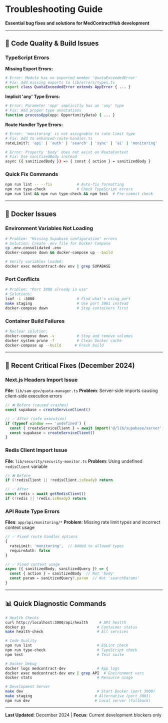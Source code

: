 # Troubleshooting Guide

**Essential bug fixes and solutions for MedContractHub development**

---

## 🔧 Code Quality & Build Issues

### **TypeScript Errors**

**Missing Export Errors:**
```bash
# Error: Module has no exported member 'QuotaExceededError'
# Fix: Add missing exports to lib/errors/types.ts
export class QuotaExceededError extends AppError { ... }
```

**Implicit 'any' Type Errors:**
```bash
# Error: Parameter 'opp' implicitly has an 'any' type
# Fix: Add proper type annotations
function processOpp(opp: OpportunityData) { ... }
```

**Route Handler Type Errors:**
```bash
# Error: 'monitoring' is not assignable to rate limit type
# Fix: Add to enhanced-route-handler.ts
rateLimit?: 'api' | 'auth' | 'search' | 'sync' | 'ai' | 'monitoring'

# Error: Property 'body' does not exist on RouteContext
# Fix: Use sanitizedBody instead
async ({ sanitizedBody }) => { const { action } = sanitizedBody }
```

### **Quick Fix Commands**
```bash
npm run lint -- --fix           # Auto-fix formatting
npm run type-check              # Check TypeScript errors
npm run lint && npm run type-check && npm test  # Pre-commit check
```

---

## 🐳 Docker Issues

### **Environment Variables Not Loading**
```bash
# Problem: "Missing Supabase configuration" errors
# Solution: Create .env file for Docker Compose
cp .env.consolidated .env
docker-compose down && docker-compose up --build

# Verify variables loaded:
docker exec medcontract-dev env | grep SUPABASE
```

### **Port Conflicts**
```bash
# Problem: "Port 3000 already in use"
# Solutions:
lsof -i :3000                   # Find what's using port
make staging                    # Use port 3001 instead
docker-compose down             # Stop containers first
```

### **Container Build Failures**
```bash
# Nuclear solution:
docker-compose down -v          # Stop and remove volumes
docker system prune -f          # Clean Docker cache
docker-compose up --build      # Fresh build
```

---

## 🔧 Recent Critical Fixes (December 2024)

### **Next.js Headers Import Issue**
**File**: `lib/sam-gov/quota-manager.ts`
**Problem**: Server-side imports causing client-side execution errors

```typescript
// ❌ Before (caused crashes)
const supabase = createServiceClient()

// ✅ After (safe execution)
if (typeof window === 'undefined') {
  const { createServiceClient } = await import('@/lib/supabase/server')
  const supabase = createServiceClient()
}
```

### **Redis Client Import Issue**
**File**: `lib/security/security-monitor.ts`
**Problem**: Using undefined `redisClient` variable

```typescript
// ❌ Before
if (!redisClient || !redisClient.isReady) return

// ✅ After  
const redis = await getRedisClient()
if (!redis || !redis.isReady) return
```

### **API Route Type Errors**
**Files**: `app/api/monitoring/*`
**Problem**: Missing rate limit types and incorrect context usage

```typescript
// ✅ Fixed route handler options
{
  rateLimit: 'monitoring',  // Added to allowed types
  requireAuth: false
}

// ✅ Fixed context usage
async ({ sanitizedBody, sanitizedQuery }) => {
  const { action } = sanitizedBody  // Not 'body'
  const param = sanitizedQuery?.param  // Not 'searchParams'
}
```

---

## 📊 Quick Diagnostic Commands

```bash
# Health Checks
curl http://localhost:3000/api/health     # API health
docker ps                                # Container status
make health-check                        # All services

# Code Quality
npm run lint                             # ESLint check
npm run type-check                       # TypeScript check
npm test                                 # Test suite

# Docker Debug
docker logs medcontract-dev              # App logs
docker exec medcontract-dev env | grep API  # Environment vars
docker stats                             # Resource usage

# Development Server
make dev                                 # Start Docker (port 3000)
make staging                            # Alternative (port 3001)
npm run dev                             # Local server (fallback)
```

---

**Last Updated**: December 2024 | **Focus**: Current development blockers only